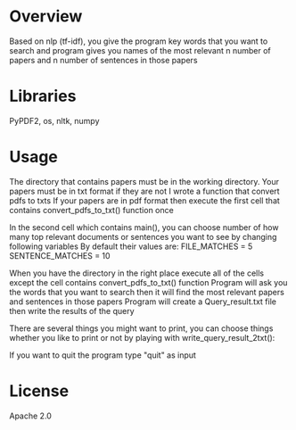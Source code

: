 # Overview
Based on nlp (tf-idf), you give the program key words that you want to search
and program gives you names of the most relevant n number of papers and n number of sentences in those papers

# Libraries
PyPDF2, 
os, 
nltk, 
numpy

# Usage
The directory that contains papers must be in the working directory.
Your papers must be in txt format if they are not I wrote a function that convert pdfs to txts
If your papers are in pdf format then execute the first cell that contains convert_pdfs_to_txt() function once

In the second cell which contains main(), you can choose number of how many top relevant documents or sentences you want to see by changing following variables
By default their values are:
FILE_MATCHES = 5
SENTENCE_MATCHES = 10

When you have the directory in the right place execute all of the cells except the cell contains convert_pdfs_to_txt() function
Program will ask you the words that you want to search then it will find the most relevant papers and sentences in those papers
Program will create a Query_result.txt file then write the results of the query

There are several things you might want to print, you can choose things whether you like to print or not by playing with write_query_result_2txt():

If you want to quit the program type "quit" as input
 
# License
Apache 2.0
